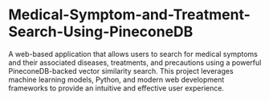 # Medical-Symptom-and-Treatment-Search-Using-PineconeDB
A web-based application that allows users to search for medical symptoms and their associated diseases, treatments, and precautions using a powerful PineconeDB-backed vector similarity search. This project leverages machine learning models, Python, and modern web development frameworks to provide an intuitive and effective user experience.
